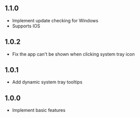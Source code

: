 ## 1.1.0

- Implement update checking for Windows
- Supports IOS

## 1.0.2

- Fix the app can't be shown when clicking system tray icon

## 1.0.1

- Add dynamic system tray tooltips

## 1.0.0

- Implement basic features
